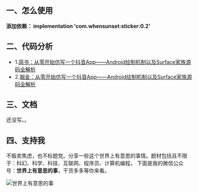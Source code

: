 ## 一、怎么使用

**添加依赖： implementation 'com.whensunset:sticker:0.2'**

## 二、代码分析

- 1.[简书：从零开始仿写一个抖音App——Android绘制机制以及Surface家族源码全解析](https://www.jianshu.com/p/dec355e3afd5)
- 2.[掘金：从零开始仿写一个抖音App——Android绘制机制以及Surface家族源码全解析](https://juejin.im/post/5cb411c75188251aed78c3d9)

## 三、文档

还没写。。

## 四、支持我

不贩卖焦虑，也不标题党。分享一些这个世界上有意思的事情。题材包括且不限于：科幻、科学、科技、互联网、程序员、计算机编程。
下面是我的微信公众号：**世界上有意思的事**，干货多多等你来看。

![世界上有意思的事](https://upload-images.jianshu.io/upload_images/2911038-fd8af9cd7bd3157d.png?imageMogr2/auto-orient/strip%7CimageView2/2/w/1240)